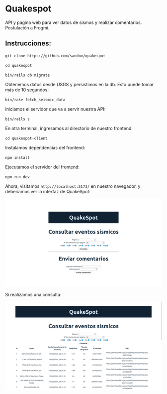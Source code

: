 # Quakespot

API y página web para ver datos de sismos y realizar comentarios. Postulación a Frogmi.

## Instrucciones:

`git clone https://github.com/sandov/quakespot`

`cd quakespot`

`bin/rails db:migrate`

Obtenemos datos desde USGS y persistimos en la db. Esto puede tomar más de 10 segundos:

`bin/rake fetch_seismic_data`

Iniciamos el servidor que va a servir nuestra API:

`bin/rails s`

En otra terminal, ingresamos al directorio de nuestro frontend:

`cd quakespot-client`

Instalamos dependencias del frontend:

`npm install`

Ejecutamos el servidor del frontend:

`npm run dev`

Ahora, visitamos `http://localhost:5173/` en nuestro navegador, y deberíamos ver la interfaz de QuakeSpot:

![Interfaz de Quakespot, mostrando dos formularios](public/screenshot_2.png)

Si realizamos una consulta:

![Interfaz de Quakespot, mostrando resultados de una consulta](public/screenshot.png)

